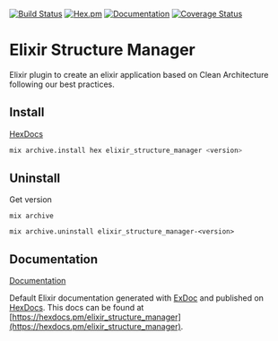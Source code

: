 [![Build Status](https://github.com/bancolombia/scaffold-clean-architecture-ex/actions/workflows/main.yml/badge.svg)](https://github.com/bancolombia/scaffold-clean-architecture-ex/actions/workflows/main.yml) [![Hex.pm](https://img.shields.io/hexpm/v/elixir_structure_manager.svg)](https://hex.pm/packages/elixir_structure_manager) [![Documentation](https://img.shields.io/badge/documentation-gray)](https://hexdocs.pm/elixir_structure_manager/)
[![Coverage Status](https://coveralls.io/repos/github/bancolombia/scaffold-clean-architecture-ex/badge.svg?branch=main)](https://coveralls.io/bancolombia/scaffold-clean-architecture-ex?branch=main)

# Elixir Structure Manager

Elixir plugin to create an elixir application based on Clean Architecture following our best practices.

## Install

[HexDocs](https://hex.pm/packages/elixir_structure_manager)

```bash
mix archive.install hex elixir_structure_manager <version>
```

## Uninstall

Get version

```shell
mix archive
```

```shell
mix archive.uninstall elixir_structure_manager-<version>
```

## Documentation

[Documentation](https://bancolombia.github.io/scaffold-clean-architecture-ex/)

Default Elixir documentation generated with [ExDoc](https://github.com/elixir-lang/ex_doc)
and published on [HexDocs](https://hexdocs.pm). This docs can
be found at [https://hexdocs.pm/elixir_structure_manager](https://hexdocs.pm/elixir_structure_manager).

